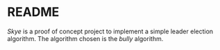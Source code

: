 # README

*Skye* is a proof of concept project to implement a simple leader election algorithm. The algorithm chosen is the *bully* algorithm.

